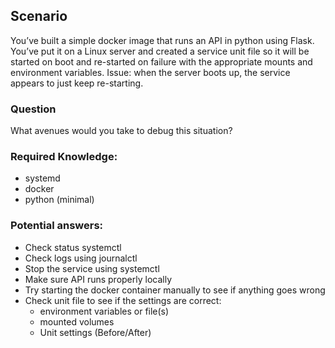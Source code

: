 
## Scenario
You’ve built a simple docker image that runs an API in python using Flask. You’ve put it on a Linux server and created a service unit file so it will be started on boot and re-started on failure with the appropriate mounts and environment variables. Issue: when the server boots up, the service appears to just keep re-starting. 

### Question

What avenues would you take to debug this situation?

### Required Knowledge:
- systemd
- docker
- python (minimal)

### Potential answers:
- Check status systemctl
- Check logs using journalctl
- Stop the service using systemctl
- Make sure API runs properly locally
- Try starting the docker container manually to see if anything goes wrong
- Check unit file to see if the settings are correct:
  - environment variables or file(s)
  - mounted volumes
  - Unit settings (Before/After)
